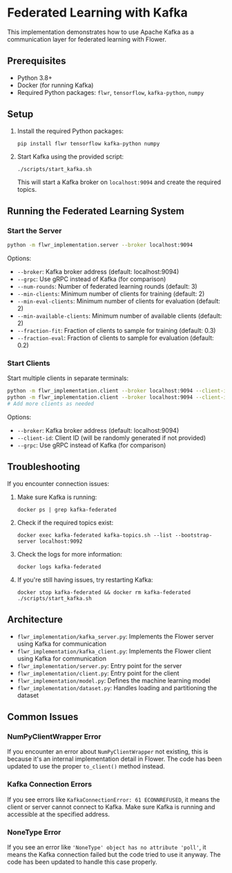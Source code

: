 # Federated Learning with Kafka

This implementation demonstrates how to use Apache Kafka as a communication layer for federated learning with Flower.

## Prerequisites

- Python 3.8+
- Docker (for running Kafka)
- Required Python packages: `flwr`, `tensorflow`, `kafka-python`, `numpy`

## Setup

1. Install the required Python packages:
   ```
   pip install flwr tensorflow kafka-python numpy
   ```

2. Start Kafka using the provided script:
   ```
   ./scripts/start_kafka.sh
   ```
   This will start a Kafka broker on `localhost:9094` and create the required topics.

## Running the Federated Learning System

### Start the Server

```bash
python -m flwr_implementation.server --broker localhost:9094
```

Options:
- `--broker`: Kafka broker address (default: localhost:9094)
- `--grpc`: Use gRPC instead of Kafka (for comparison)
- `--num-rounds`: Number of federated learning rounds (default: 3)
- `--min-clients`: Minimum number of clients for training (default: 2)
- `--min-eval-clients`: Minimum number of clients for evaluation (default: 2)
- `--min-available-clients`: Minimum number of available clients (default: 2)
- `--fraction-fit`: Fraction of clients to sample for training (default: 0.3)
- `--fraction-eval`: Fraction of clients to sample for evaluation (default: 0.2)

### Start Clients

Start multiple clients in separate terminals:

```bash
python -m flwr_implementation.client --broker localhost:9094 --client-id 1
python -m flwr_implementation.client --broker localhost:9094 --client-id 2
# Add more clients as needed
```

Options:
- `--broker`: Kafka broker address (default: localhost:9094)
- `--client-id`: Client ID (will be randomly generated if not provided)
- `--grpc`: Use gRPC instead of Kafka (for comparison)

## Troubleshooting

If you encounter connection issues:

1. Make sure Kafka is running:
   ```
   docker ps | grep kafka-federated
   ```

2. Check if the required topics exist:
   ```
   docker exec kafka-federated kafka-topics.sh --list --bootstrap-server localhost:9092
   ```

3. Check the logs for more information:
   ```
   docker logs kafka-federated
   ```

4. If you're still having issues, try restarting Kafka:
   ```
   docker stop kafka-federated && docker rm kafka-federated
   ./scripts/start_kafka.sh
   ```

## Architecture

- `flwr_implementation/kafka_server.py`: Implements the Flower server using Kafka for communication
- `flwr_implementation/kafka_client.py`: Implements the Flower client using Kafka for communication
- `flwr_implementation/server.py`: Entry point for the server
- `flwr_implementation/client.py`: Entry point for the client
- `flwr_implementation/model.py`: Defines the machine learning model
- `flwr_implementation/dataset.py`: Handles loading and partitioning the dataset

## Common Issues

### NumPyClientWrapper Error

If you encounter an error about `NumPyClientWrapper` not existing, this is because it's an internal implementation detail in Flower. The code has been updated to use the proper `to_client()` method instead.

### Kafka Connection Errors

If you see errors like `KafkaConnectionError: 61 ECONNREFUSED`, it means the client or server cannot connect to Kafka. Make sure Kafka is running and accessible at the specified address.

### NoneType Error

If you see an error like `'NoneType' object has no attribute 'poll'`, it means the Kafka connection failed but the code tried to use it anyway. The code has been updated to handle this case properly.
